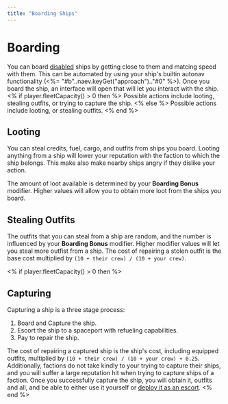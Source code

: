 ```yaml
---
title: "Boarding Ships"
---
```

# Boarding

You can board [disabled](mechanics/damage) ships by getting close to them and matcing speed with them.
This can be automated by using your ship's builtin autonav functionality (<%= "#b"..naev.keyGet("approach").."#0" %>).
Once you board the ship, an interface will open that will let you interact with the ship.
<% if player.fleetCapacity() > 0 then %>
Possible actions include looting, stealing outfits, or trying to capture the ship.
<% else %>
Possible actions include looting, or stealing outfits.
<% end %>

## Looting

You can steal credits, fuel, cargo, and outfits from ships you board.
Looting anything from a ship will lower your reputation with the faction to which the ship belongs.
This make also make nearby ships angry if they dislike your action.

The amount of loot available is determined by your **Boarding Bonus** modifier.
Higher values will allow you to obtain more loot from the ships you board.

## Stealing Outfits

The outfits that you can steal from a ship are random, and the number is influenced by your **Boarding Bonus** modifier.
Higher modifier values will let you steal more outfist from a ship.
The cost of repairing a stolen outfit is the base cost multiplied by `(10 + their crew) / (10 + your crew)`.

<% if player.fleetCapacity() > 0 then %>
## Capturing

Capturing a ship is a three stage process:

1. Board and Capture the ship.
1. Escort the ship to a spaceport with refueling capabilities.
1. Pay to repair the ship.

The cost of repairing a captured ship is the ship's cost, including equipped outfits, multiplied by `(10 + their crew) / (10 + your crew) + 0.25`.
Additionally, factions do not take kindly to your trying to capture their ships, and you will suffer a large reputation hit when trying to capture ships of a faction.
Once you successfully capture the ship, you will obtain it, outfits and all, and be able to either use it yourself or [deploy it as an escort](mechanics/playerfleet).
<% end %>
